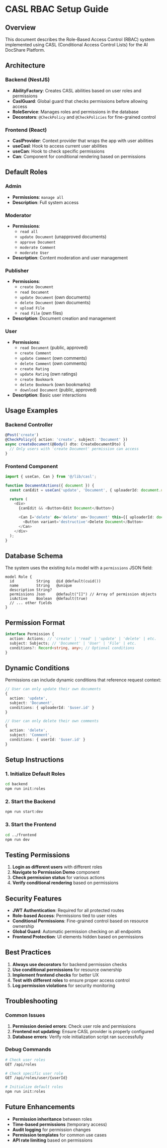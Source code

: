 # CASL RBAC Setup Guide

## Overview

This document describes the Role-Based Access Control (RBAC) system implemented using CASL
(Conditional Access Control Lists) for the AI DocShare Platform.

## Architecture

### Backend (NestJS)

- **AbilityFactory**: Creates CASL abilities based on user roles and permissions
- **CaslGuard**: Global guard that checks permissions before allowing access
- **RoleService**: Manages roles and permissions in the database
- **Decorators**: `@CheckPolicy` and `@CheckPolicies` for fine-grained control

### Frontend (React)

- **CaslProvider**: Context provider that wraps the app with user abilities
- **useCasl**: Hook to access current user abilities
- **useCan**: Hook to check specific permissions
- **Can**: Component for conditional rendering based on permissions

## Default Roles

### Admin

- **Permissions**: `manage all`
- **Description**: Full system access

### Moderator

- **Permissions**:
  - `read all`
  - `update Document` (unapproved documents)
  - `approve Document`
  - `moderate Comment`
  - `moderate User`
- **Description**: Content moderation and user management

### Publisher

- **Permissions**:
  - `create Document`
  - `read Document`
  - `update Document` (own documents)
  - `delete Document` (own documents)
  - `upload File`
  - `read File` (own files)
- **Description**: Document creation and management

### User

- **Permissions**:
  - `read Document` (public, approved)
  - `create Comment`
  - `update Comment` (own comments)
  - `delete Comment` (own comments)
  - `create Rating`
  - `update Rating` (own ratings)
  - `create Bookmark`
  - `delete Bookmark` (own bookmarks)
  - `download Document` (public, approved)
- **Description**: Basic user interactions

## Usage Examples

### Backend Controller

```typescript
@Post('create')
@CheckPolicy({ action: 'create', subject: 'Document' })
async createDocument(@Body() dto: CreateDocumentDto) {
  // Only users with 'create Document' permission can access
}
```

### Frontend Component

```typescript
import { useCan, Can } from '@/lib/casl';

function DocumentActions({ document }) {
  const canEdit = useCan('update', 'Document', { uploaderId: document.uploaderId });

  return (
    <div>
      {canEdit && <Button>Edit Document</Button>}

      <Can I='delete' do='delete' on='Document' this={{ uploaderId: document.uploaderId }}>
        <Button variant='destructive'>Delete Document</Button>
      </Can>
    </div>
  );
}
```

## Database Schema

The system uses the existing `Role` model with a `permissions` JSON field:

```prisma
model Role {
  id          String   @id @default(cuid())
  name        String   @unique
  description String?
  permissions Json     @default("[]") // Array of permission objects
  isActive    Boolean  @default(true)
  // ... other fields
}
```

## Permission Format

```typescript
interface Permission {
  action: Actions; // 'create' | 'read' | 'update' | 'delete' | etc.
  subject: Subjects; // 'Document' | 'User' | 'File' | etc.
  conditions?: Record<string, any>; // Optional conditions
}
```

## Dynamic Conditions

Permissions can include dynamic conditions that reference request context:

```typescript
// User can only update their own documents
{
  action: 'update',
  subject: 'Document',
  conditions: { uploaderId: '$user.id' }
}

// User can only delete their own comments
{
  action: 'delete',
  subject: 'Comment',
  conditions: { userId: '$user.id' }
}
```

## Setup Instructions

### 1. Initialize Default Roles

```bash
cd backend
npm run init:roles
```

### 2. Start the Backend

```bash
npm run start:dev
```

### 3. Start the Frontend

```bash
cd ../frontend
npm run dev
```

## Testing Permissions

1. **Login as different users** with different roles
2. **Navigate to Permission Demo** component
3. **Check permission status** for various actions
4. **Verify conditional rendering** based on permissions

## Security Features

- **JWT Authentication**: Required for all protected routes
- **Role-based Access**: Permissions tied to user roles
- **Conditional Permissions**: Fine-grained control based on resource ownership
- **Global Guard**: Automatic permission checking on all endpoints
- **Frontend Protection**: UI elements hidden based on permissions

## Best Practices

1. **Always use decorators** for backend permission checks
2. **Use conditional permissions** for resource ownership
3. **Implement frontend checks** for better UX
4. **Test with different roles** to ensure proper access control
5. **Log permission violations** for security monitoring

## Troubleshooting

### Common Issues

1. **Permission denied errors**: Check user role and permissions
2. **Frontend not updating**: Ensure CASL provider is properly configured
3. **Database errors**: Verify role initialization script ran successfully

### Debug Commands

```bash
# Check user roles
GET /api/roles

# Check specific user role
GET /api/roles/user/{userId}

# Initialize default roles
npm run init:roles
```

## Future Enhancements

- **Permission inheritance** between roles
- **Time-based permissions** (temporary access)
- **Audit logging** for permission changes
- **Permission templates** for common use cases
- **API rate limiting** based on permissions
